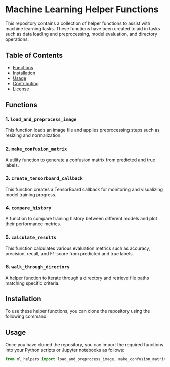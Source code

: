 # Machine Learning Helper Functions

This repository contains a collection of helper functions to assist with machine learning tasks. These functions have been created to aid in tasks such as data loading and preprocessing, model evaluation, and directory operations. 

## Table of Contents
- [Functions](#functions)
- [Installation](#installation)
- [Usage](#usage)
- [Contributing](#contributing)
- [License](#license)

## Functions

### 1. `load_and_preprocess_image`

This function loads an image file and applies preprocessing steps such as resizing and normalization.

### 2. `make_confusion_matrix`

A utility function to generate a confusion matrix from predicted and true labels.

### 3. `create_tensorboard_callback`

This function creates a TensorBoard callback for monitoring and visualizing model training progress.

### 4. `compare_history`

A function to compare training history between different models and plot their performance metrics.

### 5. `calculate_results`

This function calculates various evaluation metrics such as accuracy, precision, recall, and F1-score from predicted and true labels.

### 6. `walk_through_directory`

A helper function to iterate through a directory and retrieve file paths matching specific criteria.

## Installation

To use these helper functions, you can clone the repository using the following command:


## Usage

Once you have cloned the repository, you can import the required functions into your Python scripts or Jupyter notebooks as follows:

```python
from ml_helpers import load_and_preprocess_image, make_confusion_matrix, create_tensorboard_callback, compare_history, calculate_results, walk_through_directory
